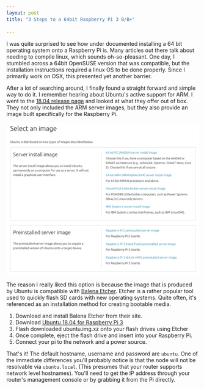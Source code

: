```yaml
---
layout: post
title: "3 Steps to a 64bit Raspberry Pi 3 B/B+"

---
```


I was quite surprised to see how under documented installing a 64 bit operating system onto a Raspberry Pi is.
Many articles out there talk about needing to compile linux, which sounds oh-so-pleasant.
One day, I stumbled across a 64bit OpenSUSE version that was compatible, but the installation instructions required a linux OS to be done properly.
Since I primarily work on OSX, this presented yet another barrier.

After a lot of searching around, I finally found a straight forward and simple way to do it.
I remember hearing about Ubuntu's active support for ARM.
I went to the [18.04 release page](http://cdimage.ubuntu.com/ubuntu/releases/bionic/release/) and looked at what they offer out of box.
They not only included the ARM server images, but they also provide an image built specifically for the Raspberry Pi.

![Ubuntu Downloads](/statics/img/ubuntu-downloads.png) 

The reason I really liked this option is because the image that is produced by Ubuntu is compatible with [Balena Etcher](https://www.balena.io/etcher/).
Etcher is a rather popular tool used to quickly flash SD cards with new operating systems.
Quite often, it's referenced as an installation method for creating bootable media.

1. Download and install Balena Etcher from their site.
1. Download [Ubuntu 18.04 for Raspberry Pi 3](http://cdimage.ubuntu.com/ubuntu/releases/bionic/release/ubuntu-18.04.2-preinstalled-server-arm64+raspi3.img.xz)
1. Flash downloaded ubuntu.img.xz onto your flash drives using Etcher
1. Once complete, eject the flash drive and insert into your Raspberry Pi.
1. Connect your pi to the network and a power source. 

That's it!
The default hostname, username and password are `ubuntu`.
One of the immediate differences you'll probably notice is that the node will not be resolvable via `ubuntu.local`.
(This presumes that your router supports network level hostnames).
You'll need to get the IP address through your router's management console or by grabbing it from the Pi directly.
